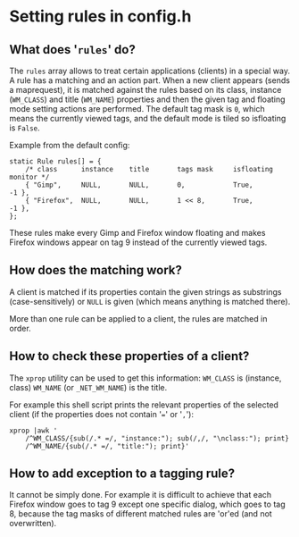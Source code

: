 Setting rules in config.h
=========================

What does '`rules`' do?
-----------------------
The `rules` array allows to treat certain applications (clients) in a special
way. A rule has a matching and an action part. When a new client appears (sends
a maprequest), it is matched against the rules based on its class, instance
(`WM_CLASS`) and title (`WM_NAME`) properties and then the given tag and
floating mode setting actions are performed. The default tag mask is `0`, which
means the currently viewed tags, and the default mode is tiled so isfloating is
`False`.

Example from the default config:

	static Rule rules[] = {
	    /* class      instance    title       tags mask     isfloating   monitor */
	    { "Gimp",     NULL,       NULL,       0,            True,        -1 },
	    { "Firefox",  NULL,       NULL,       1 << 8,       True,        -1 },
	};

These rules make every Gimp and Firefox window floating and makes Firefox
windows appear on tag 9 instead of the currently viewed tags.

How does the matching work?
---------------------------
A client is matched if its properties contain the given strings as substrings
(case-sensitively) or `NULL` is given (which means anything is matched there).

More than one rule can be applied to a client, the rules are matched in order.

How to check these properties of a client?
------------------------------------------
The `xprop` utility can be used to get this information:
`WM_CLASS` is (instance, class) `WM_NAME` (or `_NET_WM_NAME`) is the title.

For example this shell script prints the relevant properties of the selected
client (if the properties does not contain '`=`' or '`,`'):

	xprop |awk '
		/^WM_CLASS/{sub(/.* =/, "instance:"); sub(/,/, "\nclass:"); print}
		/^WM_NAME/{sub(/.* =/, "title:"); print}'

How to add exception to a tagging rule?
---------------------------------------
It cannot be simply done. For example it is difficult to achieve that each
Firefox window goes to tag 9 except one specific dialog, which goes to tag 8,
because the tag masks of different matched rules are 'or'ed (and not overwritten).
